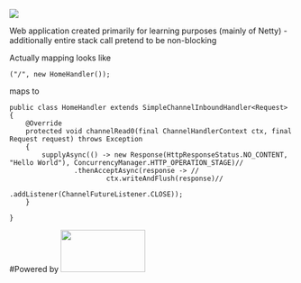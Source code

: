 ![][license img]

Web application created primarily for learning purposes (mainly of Netty) - additionally entire stack call pretend to be non-blocking

Actually mapping looks like 

```
("/", new HomeHandler());
```

maps to 

```
public class HomeHandler extends SimpleChannelInboundHandler<Request>
{
	@Override
	protected void channelRead0(final ChannelHandlerContext ctx, final Request request) throws Exception
	{
		supplyAsync(() -> new Response(HttpResponseStatus.NO_CONTENT, "Hello World"), ConcurrencyManager.HTTP_OPERATION_STAGE)//
				.thenAcceptAsync(response -> //
						ctx.writeAndFlush(response)//
								.addListener(ChannelFutureListener.CLOSE));
	}

}
```

#Powered by
<img src="http://normanmaurer.me/presentations/2014-netflix-netty/images/netty_logo.png" height="75" width="150">

[license img]:https://img.shields.io/badge/License-Apache%202-blue.svg